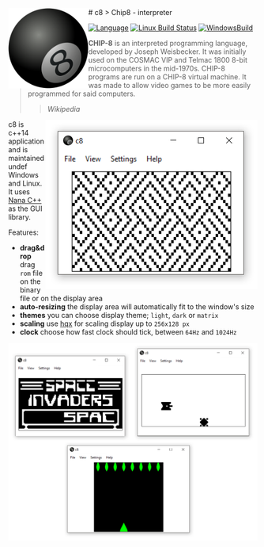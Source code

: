<img src="./res/8ball.png" width="162"  align="left" />
# c8
> Chip8 - interpreter

[![Language](https://img.shields.io/badge/language-C++14-blue.svg?style=flat-square)](https://isocpp.org)
[![Linux Build Status](https://img.shields.io/travis/dawikur/c8/master.svg?label=linux&style=flat-square)](https://travis-ci.org/dawikur/c8)
[![WindowsBuild](https://img.shields.io/appveyor/ci/dawikur/c8.svg?label=windows&style=flat-square)](https://ci.appveyor.com/project/dawikur/c8)

> **CHIP-8** is an interpreted programming language, developed by Joseph Weisbecker. It was initially used on the COSMAC VIP and Telmac 1800 8-bit microcomputers in the mid-1970s. CHIP-8 programs are run on a CHIP-8 virtual machine. It was made to allow video games to be more easily programmed for said computers.
> > *Wikipedia*

<img src="./res/1.png" align="right" />

c8 is c++14 application and is maintained undef Windows and Linux. It uses [Nana C++][nanacpp] as the GUI library.

Features:
* **drag&drop** drag `rom` file on the binary file or on the display area
* **auto-resizing** the display area will automatically fit to the window's size
* **themes** you can choose display theme; `light`, `dark` or `matrix`
* **scaling** use [hqx][hqx] for scaling display up to `256x128 px`
* **clock** choose how fast clock should tick, between `64Hz` and `1024Hz`

[hqx]: https://en.wikipedia.org/wiki/Hqx
[nanacpp]: https://github.com/cnjinhao/nana

<img src="./res/2.png" align="center" />
